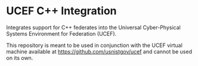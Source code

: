 # UCEF C++ Integration

Integrates support for C++ federates into the Universal Cyber-Physical Systems Environment for Federation (UCEF).

This repository is meant to be used in conjunction with the UCEF virtual machine available at https://github.com/usnistgov/ucef and cannot be used on its own.
